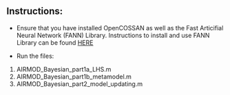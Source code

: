 ## Instructions:

* Ensure that you have installed OpenCOSSAN as well as the Fast Articifial Neural Network (FANN) Library. Instructions to install and use FANN Library can be found [HERE](https://cossan.co.uk/wiki/index.php/Installation_of_FANN_library)

* Run the files: 
1) AIRMOD_Bayesian_part1a_LHS.m
2) AIRMOD_Bayesian_part1b_metamodel.m
3) AIRMOD_Bayesian_part2_model_updating.m
